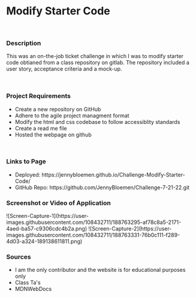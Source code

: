 <h1>Modify Starter Code</h1>
<br>  
<h3>Description</h3>
<p>This was an on-the-job ticket challenge in which I was to modify starter code obtianed from a class repository on gitlab. The repository included a user story, acceptance criteria and a mock-up.</p>    
<br>  
<h3>Project Requirements</h3>
  <ul> 
    <li>Create a new repository on GitHub</li>
    <li>Adhere to the agile project managment format</li>
    <li>Modify the html and css codebase to follow accessiblity standards</li>
    <li>Create a read me file</li>
    <li>Hosted the webpage on github</li>
  </ul>
<br>  
<h3>Links to Page</h3> 

<ul>
    <li>Deployed: https://jennybloemen.github.io/Challenge-Modify-Starter-Code/
    </li>
    <li>GitHub Repo: https://github.com/JennyBloemen/Challenge-7-21-22.git
    </li>
  </ul>
<h3>Screenshot or Video of Application</h3>
![Screen-Capture-1](https://user-images.githubusercontent.com/108432711/188763295-af78c8a5-2171-4aed-ba57-c9306cdc4b2a.png)
![Screen-Capture-2](https://user-images.githubusercontent.com/108432711/188763331-76b0c111-f289-4d03-a324-189138611811.png)

<h3>Sources</h3>
<ul>
  <li>I am the only contributor and the website is for educational purposes only</li> 
  <li>Class Ta's</li>
  <li>MDNWebDocs</li>
       
      
      
  
  
  
  
